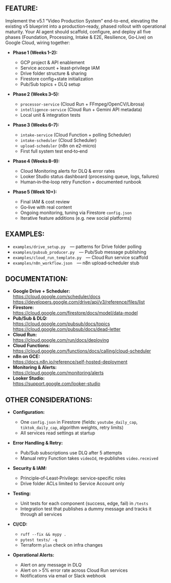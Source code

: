 ## FEATURE:

Implement the v5.1 “Video Production System” end-to-end, elevating the existing v5 blueprint into a production‑ready, phased rollout with operational maturity. Your AI agent should scaffold, configure, and deploy all five phases (Foundation, Processing, Intake & E2E, Resilience, Go‑Live) on Google Cloud, wiring together:

- **Phase 1 (Weeks 1–2):**

  - GCP project & API enablement
  - Service account + least‑privilege IAM
  - Drive folder structure & sharing
  - Firestore config+state initialization
  - Pub/Sub topics + DLQ setup

- **Phase 2 (Weeks 3–5):**

  - `processor-service` (Cloud Run + FFmpeg/OpenCV/Librosa)
  - `intelligence-service` (Cloud Run + Gemini API metadata)
  - Local unit & integration tests

- **Phase 3 (Weeks 6–7):**

  - `intake-service` (Cloud Function + polling Scheduler)
  - `intake-scheduler` (Cloud Scheduler)
  - `upload-scheduler` (n8n on e2‑micro)
  - First full system test end‑to‑end

- **Phase 4 (Weeks 8–9):**

  - Cloud Monitoring alerts for DLQ & error rates
  - Looker Studio status dashboard (processing queue, logs, failures)
  - Human‑in‑the‑loop retry Function + documented runbook

- **Phase 5 (Week 10+):**
  - Final IAM & cost review
  - Go‑live with real content
  - Ongoing monitoring, tuning via Firestore `config.json`
  - Iterative feature additions (e.g. new social platforms)

## EXAMPLES:

- `examples/drive_setup.py` — patterns for Drive folder polling
- `examples/pubsub_producer.py` — Pub/Sub message publishing
- `examples/cloud_run_template.py` — Cloud Run service scaffold
- `examples/n8n_workflow.json` — n8n upload‑scheduler stub

## DOCUMENTATION:

- **Google Drive + Scheduler:**  
  https://cloud.google.com/scheduler/docs  
  https://developers.google.com/drive/api/v3/reference/files/list
- **Firestore:**  
  https://cloud.google.com/firestore/docs/model/data-model
- **Pub/Sub & DLQ:**  
  https://cloud.google.com/pubsub/docs/topics  
  https://cloud.google.com/pubsub/docs/dead-letter
- **Cloud Run:**  
  https://cloud.google.com/run/docs/deploying
- **Cloud Functions:**  
  https://cloud.google.com/functions/docs/calling/cloud-scheduler
- **n8n on GCE:**  
  https://docs.n8n.io/reference/self-hosted-deployment
- **Monitoring & Alerts:**  
  https://cloud.google.com/monitoring/alerts
- **Looker Studio:**  
  https://support.google.com/looker-studio

## OTHER CONSIDERATIONS:

- **Configuration:**

  - One `config.json` in Firestore (fields: `youtube_daily_cap`, `tiktok_daily_cap`, algorithm weights, retry limits)
  - All services read settings at startup

- **Error Handling & Retry:**

  - Pub/Sub subscriptions use DLQ after 5 attempts
  - Manual retry Function takes `videoId`, re‑publishes `video.received`

- **Security & IAM:**

  - Principle‑of‑Least‑Privilege: service‑specific roles
  - Drive folder ACLs limited to Service Account only

- **Testing:**

  - Unit tests for each component (success, edge, fail) in `/tests`
  - Integration test that publishes a dummy message and tracks it through all services

- **CI/CD:**

  - `ruff --fix && mypy .`
  - `pytest tests/ -q`
  - Terraform `plan` check on infra changes

- **Operational Alerts:**
  - Alert on any message in DLQ
  - Alert on > 5% error rate across Cloud Run services
  - Notifications via email or Slack webhook
